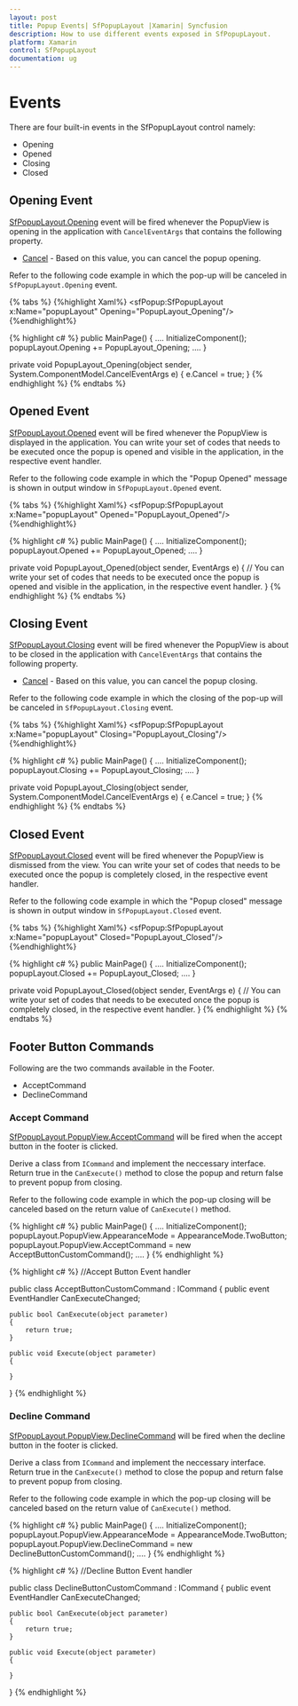 ```yaml
---
layout: post
title: Popup Events| SfPopupLayout |Xamarin| Syncfusion
description: How to use different events exposed in SfPopupLayout.
platform: Xamarin
control: SfPopupLayout
documentation: ug
--- 
```


# Events

There are four built-in events in the SfPopupLayout control namely:

* Opening
* Opened
* Closing
* Closed

## Opening Event

[SfPopupLayout.Opening](https://help.syncfusion.com/cr/cref_files/xamarin/sfpopuplayout/Syncfusion.SfPopupLayout.XForms~Syncfusion.XForms.PopupLayout.SfPopupLayout~Opening_EV.html) event will be fired whenever the PopupView is opening in the application with `CancelEventArgs` that contains the following property.

* [Cancel](https://msdn.microsoft.com/query/dev14.query?appId=Dev14IDEF1&l=EN-US&k=k(System.ComponentModel.CancelEventArgs.Cancel)&rd=true) - Based on this value, you can cancel the popup opening.

Refer to the following code example in which the pop-up will be canceled in `SfPopupLayout.Opening` event.

{% tabs %}
{%highlight Xaml%}
<sfPopup:SfPopupLayout x:Name="popupLayout" Opening="PopupLayout_Opening"/>
{%endhighlight%}

{% highlight c# %}
public MainPage()
{
    ....
    InitializeComponent();
    popupLayout.Opening += PopupLayout_Opening;
    ....
}

private void PopupLayout_Opening(object sender, System.ComponentModel.CancelEventArgs e)
{
    e.Cancel = true;
}
{% endhighlight %}
{% endtabs %}

## Opened Event

[SfPopupLayout.Opened](https://help.syncfusion.com/cr/cref_files/xamarin/sfpopuplayout/Syncfusion.SfPopupLayout.XForms~Syncfusion.XForms.PopupLayout.SfPopupLayout~Opened_EV.html) event will be fired whenever the PopupView is displayed in the application.
You can write your set of codes that needs to be executed once the popup is opened and visible in the application, in the respective event handler.

Refer to the following code example in which the "Popup Opened" message is shown in output window in `SfPopupLayout.Opened` event.

{% tabs %}
{%highlight Xaml%}
<sfPopup:SfPopupLayout x:Name="popupLayout" Opened="PopupLayout_Opened"/>
{%endhighlight%}

{% highlight c# %}
public MainPage()
{
    ....
    InitializeComponent();
    popupLayout.Opened += PopupLayout_Opened;
    ....
}

private void PopupLayout_Opened(object sender, EventArgs e)
{
   // You can write your set of codes that needs to be executed once the popup is opened and visible in the application, in the respective event handler.
}
{% endhighlight %}
{% endtabs %}

## Closing Event

[SfPopupLayout.Closing](https://help.syncfusion.com/cr/cref_files/xamarin/sfpopuplayout/Syncfusion.SfPopupLayout.XForms~Syncfusion.XForms.PopupLayout.SfPopupLayout~Opening_EV.html) event will be fired whenever the PopupView is about to be closed in the application with `CancelEventArgs` that contains the following property.

* [Cancel](https://msdn.microsoft.com/query/dev14.query?appId=Dev14IDEF1&l=EN-US&k=k(System.ComponentModel.CancelEventArgs.Cancel)&rd=true) - Based on this value, you can cancel the popup closing.

Refer to the following code example in which the closing of the pop-up will be canceled in `SfPopupLayout.Closing` event.

{% tabs %}
{%highlight Xaml%}
<sfPopup:SfPopupLayout x:Name="popupLayout"  Closing="PopupLayout_Closing"/>
{%endhighlight%}

{% highlight c# %}
public MainPage()
{
    ....
    InitializeComponent();
    popupLayout.Closing += PopupLayout_Closing;
    ....
}

private void PopupLayout_Closing(object sender, System.ComponentModel.CancelEventArgs e)
{
    e.Cancel = true;
}
{% endhighlight %}
{% endtabs %}

## Closed Event

[SfPopupLayout.Closed](https://help.syncfusion.com/cr/cref_files/xamarin/sfpopuplayout/Syncfusion.SfPopupLayout.XForms~Syncfusion.XForms.PopupLayout.SfPopupLayout~Closed_EV.html) event will be fired whenever the PopupView is dismissed from the view.
You can write your set of codes that needs to be executed once the popup is completely closed, in the respective event handler.

Refer to the following code example in which the "Popup closed" message is shown in output window in `SfPopupLayout.Closed` event.

{% tabs %}
{%highlight Xaml%}
<sfPopup:SfPopupLayout x:Name="popupLayout" Closed="PopupLayout_Closed"/>
{%endhighlight%}

{% highlight c# %}
public MainPage()
{
    ....
    InitializeComponent();
    popupLayout.Closed += PopupLayout_Closed;
    ....
}

private void PopupLayout_Closed(object sender, EventArgs e)
{
    // You can write your set of codes that needs to be executed once the popup is completely closed, in the respective event handler.
}
{% endhighlight %}
{% endtabs %}

## Footer Button Commands

Following are the two commands available in the Footer.

* AcceptCommand
* DeclineCommand

### Accept Command

[SfPopupLayout.PopupView.AcceptCommand](https://help.syncfusion.com/cr/cref_files/xamarin/sfpopuplayout/Syncfusion.SfPopupLayout.XForms~Syncfusion.XForms.PopupLayout.PopupView~AcceptCommand.html) will be fired when the accept button in the footer is clicked. 

Derive a class from `ICommand` and implement the neccessary interface. Return true in the `CanExecute()` method to close the popup and return false to prevent popup from closing.

Refer to the following code example in which the pop-up closing will be canceled based on the return value of `CanExecute()` method.

{% highlight c# %}
public MainPage()
{
    ....
    InitializeComponent();
    popupLayout.PopupView.AppearanceMode = AppearanceMode.TwoButton;
    popupLayout.PopupView.AcceptCommand = new AcceptButtonCustomCommand();
    ....
}
{% endhighlight %}

{% highlight c# %}
//Accept Button Event handler

public class AcceptButtonCustomCommand : ICommand
{
    public event EventHandler CanExecuteChanged;

    public bool CanExecute(object parameter)
    {
        return true;
    }

    public void Execute(object parameter)
    {
       
    }
}
{% endhighlight %}

### Decline Command

[SfPopupLayout.PopupView.DeclineCommand](https://help.syncfusion.com/cr/cref_files/xamarin/sfpopuplayout/Syncfusion.SfPopupLayout.XForms~Syncfusion.XForms.PopupLayout.PopupView~DeclineCommand.html) will be fired when the decline button in the footer is clicked.  

Derive a class from `ICommand` and implement the neccessary interface. Return true in the `CanExecute()` method to close the popup and return false to prevent popup from closing.

Refer to the following code example in which the pop-up closing will be canceled based on the return value of `CanExecute()` method.

{% highlight c# %}
public MainPage()
{
    ....
    InitializeComponent();
    popupLayout.PopupView.AppearanceMode = AppearanceMode.TwoButton;
    popupLayout.PopupView.DeclineCommand = new DeclineButtonCustomCommand();
    ....
}
{% endhighlight %}

{% highlight c# %}
//Decline Button Event handler

public class DeclineButtonCustomCommand : ICommand
{
    public event EventHandler CanExecuteChanged;

    public bool CanExecute(object parameter)
    {
        return true;
    }

    public void Execute(object parameter)
    {
       
    }
}
{% endhighlight %}